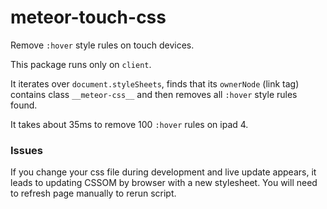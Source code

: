 # meteor-touch-css
Remove `:hover` style rules on touch devices.

This package runs only on `client`.

It iterates over `document.styleSheets`, finds that its `ownerNode` (link tag)
contains class `__meteor-css__` and then removes all `:hover` style rules found.

It takes about 35ms to remove 100 `:hover` rules on ipad 4.

### Issues

If you change your css file during development and live update appears,
it leads to updating CSSOM by browser with a new stylesheet.
You will need to refresh page manually to rerun script.
